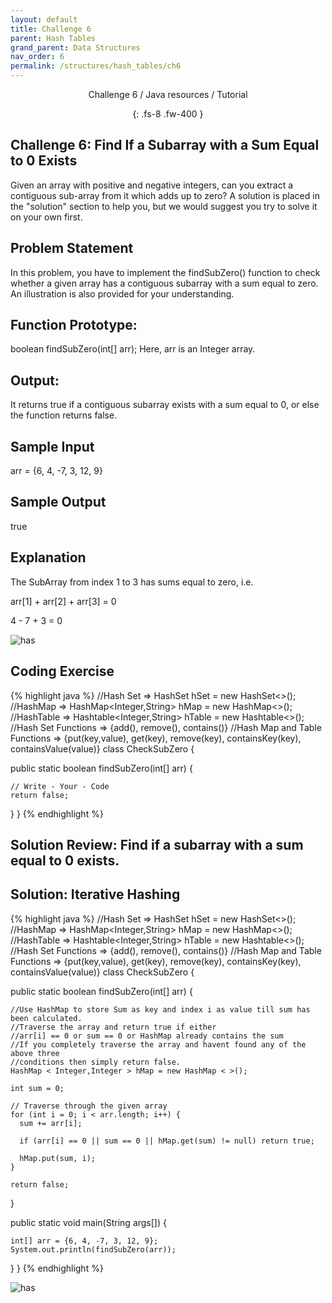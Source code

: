 ```yaml
---
layout: default
title: Challenge 6
parent: Hash Tables
grand_parent: Data Structures
nav_order: 6
permalink: /structures/hash_tables/ch6
---
```

<div align="center" markdown="1">
Challenge 6 / Java resources / Tutorial

{: .fs-8 .fw-400 }
</div>

## Challenge 6: Find If a Subarray with a Sum Equal to 0 Exists

Given an array with positive and negative integers, can you extract a contiguous sub-array from it which adds up to zero? A solution is placed in the "solution" section to help you, but we would suggest you try to solve it on your own first.

## Problem Statement
In this problem, you have to implement the findSubZero() function to check whether a given array has a contiguous subarray with a sum equal to zero. An illustration is also provided for your understanding.

## Function Prototype:
boolean findSubZero(int[] arr);
Here, arr is an Integer array.

## Output:
It returns true if a contiguous subarray exists with a sum equal to 0, or else the function returns false.

## Sample Input
arr = {6, 4, -7, 3, 12, 9}

## Sample Output
true

## Explanation
The SubArray from index 1 to 3 has sums equal to zero, i.e.

arr[1] + arr[2] + arr[3] = 0

4 - 7 + 3 = 0

![has](https://raw.githubusercontent.com/JavaLvivDev/prog-resources/master/resources/has/has34.png)

## Coding Exercise

{% highlight java %}
//Hash Set  =>  HashSet<Integer> hSet = new HashSet<>();
//HashMap   =>  HashMap<Integer,String> hMap = new HashMap<>();  
//HashTable =>  Hashtable<Integer,String> hTable = new Hashtable<>();  
//Hash Set Functions => {add(), remove(), contains()}
//Hash Map and Table Functions => {put(key,value), get(key), remove(key), containsKey(key), containsValue(value)}
class CheckSubZero {

  public static boolean findSubZero(int[] arr) {

    // Write - Your - Code    
    return false;
  }
}
{% endhighlight %}

## Solution Review: Find if a subarray with a sum equal to 0 exists.

## Solution: Iterative Hashing

{% highlight java %}
//Hash Set  =>  HashSet<Integer> hSet = new HashSet<>();
//HashMap   =>  HashMap<Integer,String> hMap = new HashMap<>();  
//HashTable =>  Hashtable<Integer,String> hTable = new Hashtable<>();  
//Hash Set Functions => {add(), remove(), contains()}
//Hash Map and Table Functions => {put(key,value), get(key), remove(key), containsKey(key), containsValue(value)}
class CheckSubZero {

  public static boolean findSubZero(int[] arr) {

    //Use HashMap to store Sum as key and index i as value till sum has been calculated.
    //Traverse the array and return true if either 
    //arr[i] == 0 or sum == 0 or HashMap already contains the sum
    //If you completely traverse the array and havent found any of the above three
    //conditions then simply return false.
    HashMap < Integer,Integer > hMap = new HashMap < >();

    int sum = 0;

    // Traverse through the given array
    for (int i = 0; i < arr.length; i++) {
      sum += arr[i];

      if (arr[i] == 0 || sum == 0 || hMap.get(sum) != null) return true;

      hMap.put(sum, i);
    }

    return false;
  }

  public static void main(String args[]) {

    int[] arr = {6, 4, -7, 3, 12, 9};
    System.out.println(findSubZero(arr));

  }
}
{% endhighlight %}

![has](https://raw.githubusercontent.com/JavaLvivDev/prog-resources/master/resources/has/has35.png)